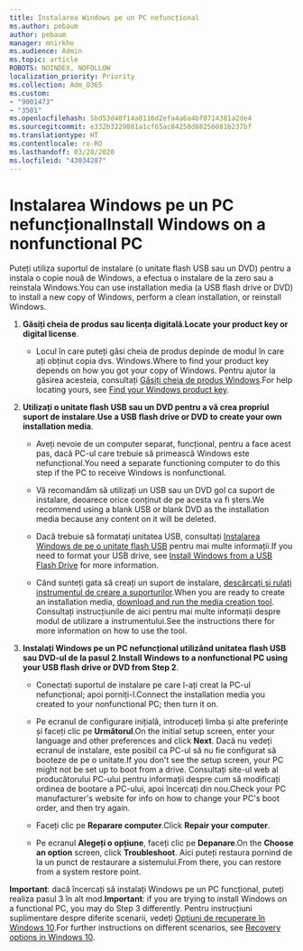 ```yaml
---
title: Instalarea Windows pe un PC nefuncțional
ms.author: pebaum
author: pebaum
manager: mnirkhe
ms.audience: Admin
ms.topic: article
ROBOTS: NOINDEX, NOFOLLOW
localization_priority: Priority
ms.collection: Adm_O365
ms.custom:
- "9001473"
- "3501"
ms.openlocfilehash: 5bd53d40f14a8116d2efa4a6a4bf0714381a2de4
ms.sourcegitcommit: e332b3229881a1cf65ac84250d88256081b237bf
ms.translationtype: HT
ms.contentlocale: ro-RO
ms.lasthandoff: 03/28/2020
ms.locfileid: "43034287"
---
```

# <a name="install-windows-on-a-nonfunctional-pc"></a><span data-ttu-id="9076c-102">Instalarea Windows pe un PC nefuncțional</span><span class="sxs-lookup"><span data-stu-id="9076c-102">Install Windows on a nonfunctional PC</span></span>

<span data-ttu-id="9076c-103">Puteți utiliza suportul de instalare (o unitate flash USB sau un DVD) pentru a instala o copie nouă de Windows, a efectua o instalare de la zero sau a reinstala Windows.</span><span class="sxs-lookup"><span data-stu-id="9076c-103">You can use installation media (a USB flash drive or DVD) to install a new copy of Windows, perform a clean installation, or reinstall Windows.</span></span>

1. <span data-ttu-id="9076c-104">**Găsiți cheia de produs sau licența digitală**.</span><span class="sxs-lookup"><span data-stu-id="9076c-104">**Locate your product key or digital license**.</span></span>

    - <span data-ttu-id="9076c-105">Locul în care puteți găsi cheia de produs depinde de modul în care ați obținut copia dvs. Windows.</span><span class="sxs-lookup"><span data-stu-id="9076c-105">Where to find your product key depends on how you got your copy of Windows.</span></span> <span data-ttu-id="9076c-106">Pentru ajutor la găsirea acesteia, consultați [Găsiți cheia de produs Windows](https://support.microsoft.com/help/10749/windows-10-find-product-key).</span><span class="sxs-lookup"><span data-stu-id="9076c-106">For help locating yours, see [Find your Windows product key](https://support.microsoft.com/help/10749/windows-10-find-product-key).</span></span> 

2. <span data-ttu-id="9076c-107">**Utilizați o unitate flash USB sau un DVD pentru a vă crea propriul suport de instalare**.</span><span class="sxs-lookup"><span data-stu-id="9076c-107">**Use a USB flash drive or DVD to create your own installation media**.</span></span>

    - <span data-ttu-id="9076c-108">Aveți nevoie de un computer separat, funcțional, pentru a face acest pas, dacă PC-ul care trebuie să primească Windows este nefuncțional.</span><span class="sxs-lookup"><span data-stu-id="9076c-108">You need a separate functioning computer to do this step if the PC to receive Windows is nonfunctional.</span></span>

    - <span data-ttu-id="9076c-109">Vă recomandăm să utilizați un USB sau un DVD gol ca suport de instalare, deoarece orice conținut de pe acesta va fi șters.</span><span class="sxs-lookup"><span data-stu-id="9076c-109">We recommend using a blank USB or blank DVD as the installation media because any content on it will be deleted.</span></span>

    - <span data-ttu-id="9076c-110">Dacă trebuie să formatați unitatea USB, consultați [Instalarea Windows de pe o unitate flash USB](https://docs.microsoft.com/windows-hardware/manufacture/desktop/install-windows-from-a-usb-flash-drive) pentru mai multe informații.</span><span class="sxs-lookup"><span data-stu-id="9076c-110">If you need to format your USB drive, see [Install Windows from a USB Flash Drive](https://docs.microsoft.com/windows-hardware/manufacture/desktop/install-windows-from-a-usb-flash-drive) for more information.</span></span>

    - <span data-ttu-id="9076c-111">Când sunteți gata să creați un suport de instalare, [descărcați și rulați instrumentul de creare a suporturilor](https://www.microsoft.com/software-download/windows10).</span><span class="sxs-lookup"><span data-stu-id="9076c-111">When you are ready to create an installation media, [download and run the media creation tool](https://www.microsoft.com/software-download/windows10).</span></span> <span data-ttu-id="9076c-112">Consultați instrucțiunile de aici pentru mai multe informații despre modul de utilizare a instrumentului.</span><span class="sxs-lookup"><span data-stu-id="9076c-112">See the instructions there for more information on how to use the tool.</span></span>

3. <span data-ttu-id="9076c-113">**Instalați Windows pe un PC nefuncțional utilizând unitatea flash USB sau DVD-ul de la pasul 2**.</span><span class="sxs-lookup"><span data-stu-id="9076c-113">**Install Windows to a nonfunctional PC using your USB flash drive or DVD from Step 2**.</span></span>

    - <span data-ttu-id="9076c-114">Conectați suportul de instalare pe care l-ați creat la PC-ul nefuncțional; apoi porniți-l.</span><span class="sxs-lookup"><span data-stu-id="9076c-114">Connect the installation media you created to your nonfunctional PC; then turn it on.</span></span>

    - <span data-ttu-id="9076c-115">Pe ecranul de configurare inițială, introduceți limba și alte preferințe și faceți clic pe **Următorul**.</span><span class="sxs-lookup"><span data-stu-id="9076c-115">On the initial setup screen, enter your language and other preferences and click **Next**.</span></span> <span data-ttu-id="9076c-116">Dacă nu vedeți ecranul de instalare, este posibil ca PC-ul să nu fie configurat să booteze de pe o unitate.</span><span class="sxs-lookup"><span data-stu-id="9076c-116">If you don't see the setup screen, your PC might not be set up to boot from a drive.</span></span> <span data-ttu-id="9076c-117">Consultați site-ul web al producătorului PC-ului pentru informații despre cum să modificați ordinea de bootare a PC-ului, apoi încercați din nou.</span><span class="sxs-lookup"><span data-stu-id="9076c-117">Check your PC manufacturer's website for info on how to change your PC's boot order, and then try again.</span></span>

    - <span data-ttu-id="9076c-118">Faceți clic pe **Reparare computer**.</span><span class="sxs-lookup"><span data-stu-id="9076c-118">Click **Repair your computer**.</span></span>

    - <span data-ttu-id="9076c-119">Pe ecranul **Alegeți o opțiune**, faceți clic pe **Depanare**.</span><span class="sxs-lookup"><span data-stu-id="9076c-119">On the **Choose an option** screen, click **Troubleshoot**.</span></span> <span data-ttu-id="9076c-120">Aici puteți restaura pornind de la un punct de restaurare a sistemului.</span><span class="sxs-lookup"><span data-stu-id="9076c-120">From there, you can restore from a system restore point.</span></span>

<span data-ttu-id="9076c-121">**Important**: dacă încercați să instalați Windows pe un PC funcțional, puteți realiza pasul 3 în alt mod.</span><span class="sxs-lookup"><span data-stu-id="9076c-121">**Important**: if you are trying to install Windows on a functional PC, you may do Step 3 differently.</span></span> <span data-ttu-id="9076c-122">Pentru instrucțiuni suplimentare despre diferite scenarii, vedeți [Opțiuni de recuperare în Windows 10](https://support.microsoft.com/help/12415/windows-10-recovery-options).</span><span class="sxs-lookup"><span data-stu-id="9076c-122">For further instructions on different scenarios, see [Recovery options in Windows 10](https://support.microsoft.com/help/12415/windows-10-recovery-options).</span></span>

